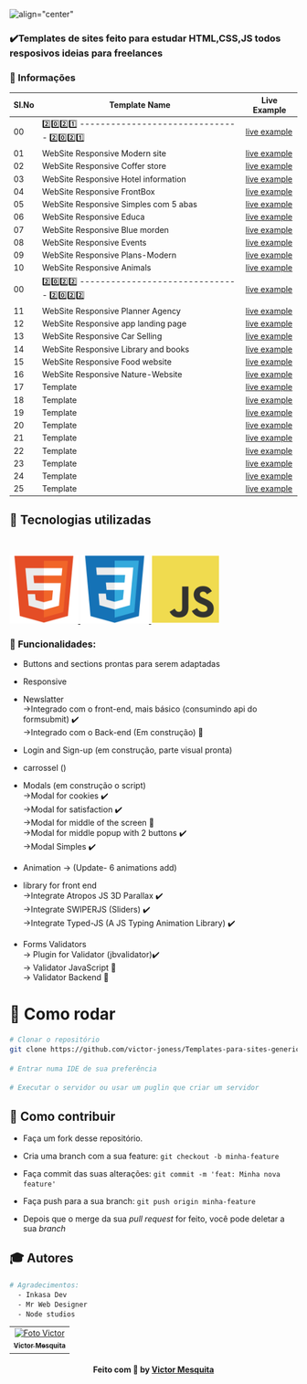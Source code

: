 ![align="center"](https://evernote.com/blog/wp-content/uploads/2018/01/Templates-Guide-header-640x360-640x360.png)

<h3 >
✔️Templates de sites feito para estudar HTML,CSS,JS todos resposivos ideias para freelances
</h3>

### 🔖 Informações

|Sl.No| Template Name  | Live Example |
|-----|----------------|--------------|
|  00  | 2️⃣0️⃣2️⃣1️⃣   -------------------------------  2️⃣0️⃣2️⃣1️⃣  |[live example](#)|
|  01  | WebSite Responsive Modern site        |[live example](https://imgur.com/gallery/C30dh76)|	                                                  
|  02  | WebSite Responsive Coffer store       |[live example](https://imgur.com/gallery/JfvETMJ)|    
|  03  | WebSite Responsive Hotel information  |[live example](https://imgur.com/gallery/qga2CZO)|	 
|  04  | WebSite Responsive FrontBox           |[live example](https://imgur.com/gallery/N45wO5a)|	 
|  05  | WebSite Responsive Simples com 5 abas |[live example](https://imgur.com/gallery/y85LHdj)|
|  06  | WebSite Responsive Educa              |[live example](https://imgur.com/gallery/Fqjz1XC)|
|  07  | WebSite Responsive Blue morden        |[live example](https://imgur.com/gallery/4oiyloA)|
|  08  | WebSite Responsive Events             |[live example](https://imgur.com/gallery/MeiUwk4)|
|  09  | WebSite Responsive Plans-Modern       |[live example](https://imgur.com/gallery/p1ufzzo)|
|  10  | WebSite Responsive Animals            |[live example](https://imgur.com/gallery/w7b1zgO)|
|  00  | 2️⃣0️⃣2️⃣2️⃣  -------------------------------  2️⃣0️⃣2️⃣2️⃣  |[live example](#)|
|  11  | WebSite Responsive Planner Agency     |[live example](https://imgur.com/gallery/zXx626h)|
|  12  | WebSite Responsive app landing page   |[live example](https://imgur.com/gallery/h64F995)|
|  13  | WebSite Responsive Car Selling        |[live example](https://imgur.com/gallery/XztsemN)|
|  14  | WebSite Responsive Library and books  |[live example](https://imgur.com/gallery/2XVvdPQ)|
|  15  | WebSite Responsive Food website       |[live example](https://imgur.com/gallery/Ltk8DtL)|
|  16  | WebSite Responsive Nature-Website     |[live example](https://imgur.com/gallery/fV1rP1z)|
|  17  | Template |[live example](#)|
|  18  | Template |[live example](#)|
|  19  | Template |[live example](#)|
|  20  | Template |[live example](#)|
|  21  | Template |[live example](#)|
|  22  | Template |[live example](#)|
|  23  | Template |[live example](#)|
|  24  | Template |[live example](#)|
|  25  | Template |[live example](#)|



## 🚀 Tecnologias utilizadas 

<br/>
<p align="left">
  <a href="https://developer.mozilla.org/pt-BR/docs/Web/HTML" target="_blank">
    <img
      src="https://raw.githubusercontent.com/devicons/devicon/master/icons/html5/html5-original.svg"
      alt="HTML5"
      width="120"
      height="120"
    />
  </a>

  <a href="https://developer.mozilla.org/pt-BR/docs/Web/CSS" target="_blank">
    <img
      src="https://raw.githubusercontent.com/devicons/devicon/master/icons/css3/css3-original.svg"
      alt="Css3"
      width="120"
      height="120"
    />
  </a>
  
  <a href="https://developer.mozilla.org/en-US/docs/Web/JavaScript" target="_blank">
    <img
      src="https://raw.githubusercontent.com/devicons/devicon/master/icons/javascript/javascript-original.svg"
      alt="javascript"
      width="120"
      height="120"
    />
  </a>
</p>


### :memo: Funcionalidades: 
- Buttons and sections prontas para serem adaptadas
- Responsive
- Newslatter                                                                                    
  ->Integrado com o front-end, mais básico (consumindo api do formsubmit) ✔️                                                               
  ->Integrado com o Back-end (Em construção) 🚧
  
- Login and Sign-up (em construção, parte visual pronta)
- carrossel ()
- Modals (em construção o script)                                                            
  ->Modal for cookies ✔️                                                          
  ->Modal for satisfaction ✔️                                        
  ->Modal for middle of the screen 🚧                                                                
  ->Modal for middle popup with 2 buttons ✔️   
  ->Modal Simples ✔️                                                                    
- Animation -> (Update- 6 animations add)
- library for front end                                                     
    ->Integrate Atropos JS 3D Parallax ✔️                                                                              
    ->Integrate SWIPERJS (Sliders) ✔️                               
    ->Integrate Typed-JS (A JS Typing Animation Library) ✔️                                            
- Forms Validators                                                           
  -> Plugin for Validator (jbvalidator)✔️                                                    
  -> Validator JavaScript 🚧                                                     
  -> Validator Backend 🚧                                                    
# 👷 Como rodar

```bash
# Clonar o repositório
git clone https://github.com/victor-joness/Templates-para-sites-genericos-freelances

# Entrar numa IDE de sua preferência 

# Executar o servidor ou usar um puglin que criar um servidor

```

## 🤔 Como contribuir <br/>

- Faça um fork desse repositório.
- Cria uma branch com a sua feature: `git checkout -b minha-feature`
- Faça commit das suas alterações: `git commit -m 'feat: Minha nova feature'`
- Faça push para a sua branch: `git push origin minha-feature`

- Depois que o merge da sua *pull request* for feito, você pode deletar a sua *branch*


## :mortar_board: Autores
```bash
# Agradecimentos:
  - Inkasa Dev
  - Mr Web Designer
  - Node studios
```

<table align="center">
    <tr>
        <td align="center">
            <a href="https://github.com/victor-joness">
                <img src="https://i.imgur.com/vBnNiVV.png" width="150px;" alt="Foto Victor"/>
                <br />
                <sub><b>Victor Mesquita<sub><b>
            </a>
        </td>    
    </tr>
</table>
<h4 align="center">
   Feito com 💜 by  <a href="https://www.linkedin.com/in/victor-mesquita-b6a211198/" target="_blank"> Victor Mesquita </a>
</h4>
